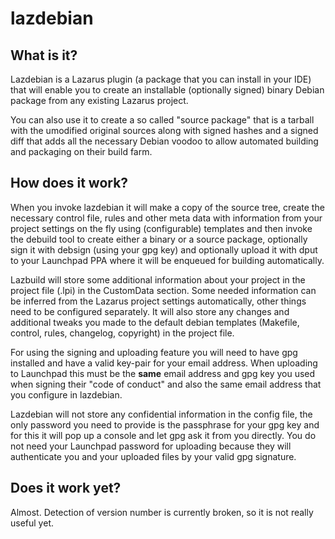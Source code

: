 lazdebian
=========

What is it?
-----------
Lazdebian is a Lazarus plugin (a package that you can install in your IDE)
that will enable you to create an installable (optionally signed) binary
Debian package from any existing Lazarus project.

You can also use it to create a so called "source package" that is a
tarball with the umodified original sources along with signed hashes and a
signed diff that adds all the necessary Debian voodoo to allow automated
building and packaging on their build farm.


How does it work?
-----------------
When you invoke lazdebian it will make a copy of the source tree, create
the necessary control file, rules and other meta data with information from
your project settings on the fly using (configurable) templates and then
invoke the debuild tool to create either a binary or a source package,
optionally sign it with debsign (using your gpg key) and optionally upload
it with dput to your Launchpad PPA where it will be enqueued for building
automatically.

Lazbuild will store some additional information about your project in the
project file (.lpi) in the CustomData section. Some needed information can
be inferred from the Lazarus project settings automatically, other things
need to be configured separately. It will also store any changes and
additional tweaks you made to the default debian templates (Makefile,
control, rules, changelog, copyright) in the project file.

For using the signing and uploading feature you will need to have gpg
installed and have a valid key-pair for your email address. When uploading
to Launchpad this must be the **same** email address and gpg key you used
when signing their "code of conduct" and also the same email address that
you configure in lazdebian.

Lazdebian will not store any confidential information in the config file,
the only password you need to provide is the passphrase for your gpg key
and for this it will pop up a console and let gpg ask it from you
directly. You do not need your Launchpad password for uploading because
they will authenticate you and your uploaded files by your valid gpg
signature.


Does it work yet?
-----------------
Almost. Detection of version number is currently broken, so it is not
really useful yet.